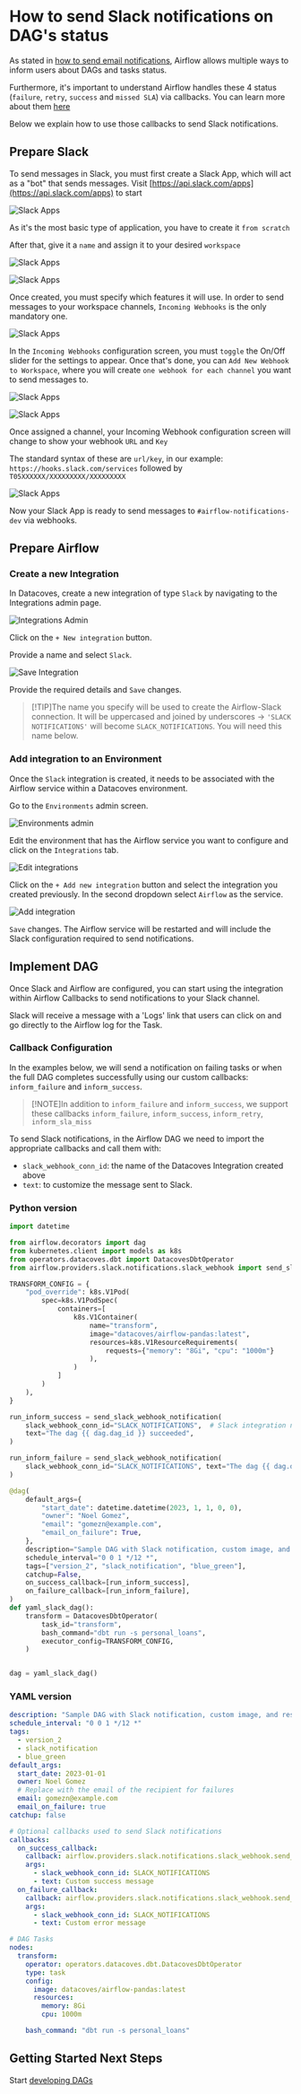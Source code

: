 # How to send Slack notifications on DAG's status

As stated in [how to send email notifications](/how-tos/airflow/send-emails.md), Airflow allows multiple ways to inform users about DAGs and tasks status.

Furthermore, it's important to understand Airflow handles these 4 status (`failure`, `retry`, `success` and `missed SLA`) via callbacks. You can learn more about them [here](https://airflow.apache.org/docs/apache-airflow/2.2.1/logging-monitoring/callbacks.html)

Below we explain how to use those callbacks to send Slack notifications.

## Prepare Slack

To send messages in Slack, you must first create a Slack App, which will act as a "bot" that sends messages. Visit [https://api.slack.com/apps](https://api.slack.com/apps) to start

![Slack Apps](./assets/slack_apps.png)

As it's the most basic type of application, you have to create it `from scratch`

After that, give it a `name` and assign it to your desired `workspace`

![Slack Apps](./assets/slack_from_scratch.png)

![Slack Apps](./assets/slack_name_workspace.png)

Once created, you must specify which features it will use. In order to send messages to your workspace channels, `Incoming Webhooks` is the only mandatory one.

![Slack Apps](./assets/slack_features_incoming_webhook.png)

In the `Incoming Webhooks` configuration screen, you must `toggle` the On/Off slider for the settings to appear. Once that's done, you can `Add New Webhook to Workspace`, where you will create `one webhook for each channel` you want to send messages to.

![Slack Apps](./assets/slack_incoming_webhook_setup.png)

![Slack Apps](./assets/slack_webhook_channel.png)

Once assigned a channel, your Incoming Webhook configuration screen will change to show your webhook `URL` and `Key`

The standard syntax of these are `url/key`, in our example: `https://hooks.slack.com/services` followed by `T05XXXXXX/XXXXXXXXX/XXXXXXXXX`

![Slack Apps](./assets/slack_webhook_url_token.png)

Now your Slack App is ready to send messages to `#airflow-notifications-dev` via webhooks.

## Prepare Airflow

### Create a new Integration

In Datacoves, create a new integration of type `Slack` by navigating to the Integrations admin page.

![Integrations Admin](./assets/menu_integrations.gif)

Click on the `+ New integration` button.

Provide a name and select `Slack`.

![Save Integration](./assets/slack_save_integration.png)

Provide the required details and `Save` changes.

> [!TIP]The name you specify will be used to create the Airflow-Slack connection. It will be uppercased and joined by underscores -> `'SLACK NOTIFICATIONS'` will become `SLACK_NOTIFICATIONS`. You will need this name below.

### Add integration to an Environment

Once the `Slack` integration is created, it needs to be associated with the Airflow service within a Datacoves environment.

Go to the `Environments` admin screen.

![Environments admin](./assets/menu_environments.gif)

Edit the environment that has the Airflow service you want to configure and click on the `Integrations` tab.

![Edit integrations](./assets/edit_integrations.png)

Click on the `+ Add new integration` button and select the integration you created previously. In the second dropdown select `Airflow` as the service.

![Add integration](./assets/slack_add_integration.png)

`Save` changes. The Airflow service will be restarted and will include the Slack configuration required to send notifications.

## Implement DAG

Once Slack and Airflow are configured, you can start using the integration within Airflow Callbacks to send notifications to your Slack channel.

Slack will receive a message with a 'Logs' link that users can click on and go directly to the Airflow log for the Task.

### Callback Configuration

In the examples below, we will send a notification on failing tasks or when the full DAG completes successfully using our custom callbacks: `inform_failure` and `inform_success`.

> [!NOTE]In addition to `inform_failure` and `inform_success`, we support these callbacks `inform_failure`, `inform_success`, `inform_retry`, `inform_sla_miss`

To send Slack notifications, in the Airflow DAG we need to import the appropriate callbacks and call them with:

- `slack_webhook_conn_id`: the name of the Datacoves Integration created above
- `text`: to customize the message sent to Slack.

### Python version

```python
import datetime

from airflow.decorators import dag
from kubernetes.client import models as k8s
from operators.datacoves.dbt import DatacovesDbtOperator
from airflow.providers.slack.notifications.slack_webhook import send_slack_webhook_notification

TRANSFORM_CONFIG = {
    "pod_override": k8s.V1Pod(
        spec=k8s.V1PodSpec(
            containers=[
                k8s.V1Container(
                    name="transform",
                    image="datacoves/airflow-pandas:latest",
                    resources=k8s.V1ResourceRequirements(
                        requests={"memory": "8Gi", "cpu": "1000m"}
                    ),
                )
            ]
        )
    ),
}

run_inform_success = send_slack_webhook_notification(
    slack_webhook_conn_id="SLACK_NOTIFICATIONS",  # Slack integration name slug -- double check in Datacoves integrations' admin
    text="The dag {{ dag.dag_id }} succeeded",
)

run_inform_failure = send_slack_webhook_notification(
    slack_webhook_conn_id="SLACK_NOTIFICATIONS", text="The dag {{ dag.dag_id }} failed"
)

@dag(
    default_args={
        "start_date": datetime.datetime(2023, 1, 1, 0, 0),
        "owner": "Noel Gomez",
        "email": "gomezn@example.com",
        "email_on_failure": True,
    },
    description="Sample DAG with Slack notification, custom image, and resource requests",
    schedule_interval="0 0 1 */12 *",
    tags=["version_2", "slack_notification", "blue_green"],
    catchup=False,
    on_success_callback=[run_inform_success],
    on_failure_callback=[run_inform_failure],
)
def yaml_slack_dag():
    transform = DatacovesDbtOperator(
        task_id="transform",
        bash_command="dbt run -s personal_loans",
        executor_config=TRANSFORM_CONFIG,
    )


dag = yaml_slack_dag()
```

### YAML version

```yaml
description: "Sample DAG with Slack notification, custom image, and resource requests"
schedule_interval: "0 0 1 */12 *"
tags:
  - version_2
  - slack_notification
  - blue_green
default_args:
  start_date: 2023-01-01
  owner: Noel Gomez
  # Replace with the email of the recipient for failures
  email: gomezn@example.com
  email_on_failure: true
catchup: false

# Optional callbacks used to send Slack notifications
callbacks:
  on_success_callback:
    callback: airflow.providers.slack.notifications.slack_webhook.send_slack_webhook_notification
    args:
      - slack_webhook_conn_id: SLACK_NOTIFICATIONS
      - text: Custom success message
  on_failure_callback:
    callback: airflow.providers.slack.notifications.slack_webhook.send_slack_webhook_notification
    args:
      - slack_webhook_conn_id: SLACK_NOTIFICATIONS
      - text: Custom error message

# DAG Tasks
nodes:
  transform:
    operator: operators.datacoves.dbt.DatacovesDbtOperator
    type: task
    config:
      image: datacoves/airflow-pandas:latest
      resources:
        memory: 8Gi
        cpu: 1000m

    bash_command: "dbt run -s personal_loans"
```

## Getting Started Next Steps

Start [developing DAGs](getting-started/Admin/creating-airflow-dags.md)
